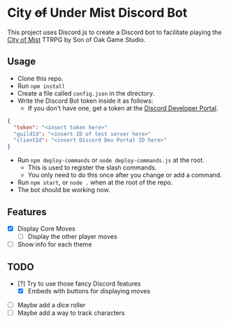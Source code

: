 # City ~~of~~ Under Mist Discord Bot

This project uses Discord.js to create a Discord bot to facilitate playing the
[City of Mist](https://cityofmist.co/) TTRPG by Son of Oak Game Studio.

## Usage
- Clone this repo.
- Run `npm install`
- Create a file called `config.json` in the directory.
- Write the Discord Bot token inside it as follows:
  - If you don't have one, get a token at the [Discord Developer Portal](https://discord.com/developers/applications).
```json
{
  "token": "<insert token here>"
  "guildId": "<insert ID of test server here>"
  "clientId": "<insert Discord Dev Portal ID here>"
}
```
- Run `npm deploy-commands` or `node deploy-commands.js` at the root.
  - This is used to register the slash commands.
  - You only need to do this once after you change or add a command.
- Run `npm start`, or `node .` when at the root of the repo.
- The bot should be working now.

## Features
- [x] Display Core Moves
  - [ ] Display the other player moves
- [ ] Show info for each theme

## TODO
- [?] Try to use those fancy Discord features
  - [x] Embeds with buttons for displaying moves
- [ ] Maybe add a dice roller
- [ ] Maybe add a way to track characters
